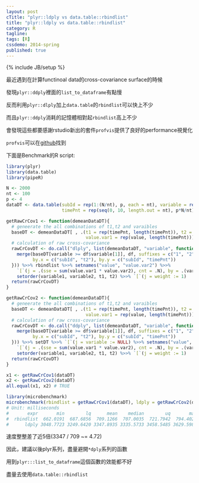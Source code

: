 ```yaml
---
layout: post
cTitle: "plyr::ldply vs data.table::rbindlist"
title: "plyr::ldply vs data.table::rbindlist"
category: R
tagline:
tags: [R]
cssdemo: 2014-spring
published: true
---
```

{% include JB/setup %} 

最近遇到在計算functinoal data的cross-covariance surface的時候

發現`plyr::ddply`裡面的`list_to_dataframe`有點慢

反而利用`plyr::dlply`加上`data.table`的`rbindlist`可以快上不少

而且`plyr::ddply`消耗的記憶體相對起`rbindlist`高上不少

會發現這些都要感謝rstudio新出的套件`profvis`提供了良好的performance視覺化

`profvis`可以在[github](https://github.com/rstudio/profvis)找到

<!-- more -->

下面是Benchmark的R script:

``` R
library(plyr)
library(data.table)
library(pipeR)

N <- 2000
nt <- 100
p <- 4
dataDT <- data.table(subId = rep(1:(N/nt), p, each = nt), variable = rep(1:p, each = N), 
                     timePnt = rep(seq(0, 10, length.out = nt), p*N/nt), value = rnorm(N*p))

getRawCrCov1 <- function(demeanDataDT){
  # geneerate the all combinations of t1,t2 and varaibles
  baseDT <- demeanDataDT[ , .(t1 = rep(timePnt, length(timePnt)), t2 = rep(timePnt, each=length(timePnt)),
                              value.var1 = rep(value, length(timePnt))), by = .(variable, subId)]
  # calculation of raw cross-covariance
  rawCrCovDT <- do.call("dlply", list(demeanDataDT, "variable", function(df){
    merge(baseDT[variable >= df$variable[1]], df, suffixes = c("1", "2"),
          by.x = c("subId", "t2"), by.y = c("subId", "timePnt"))
  })) %>>% rbindlist %>>% setnames("value", "value.var2") %>>%
    `[`(j = .(sse = sum(value.var1 * value.var2), cnt = .N), by = .(variable1, variable2, t1, t2)) %>>%
    setorder(variable1, variable2, t1, t2) %>>% `[`(j = weight := 1)
  return(rawCrCovDT)
}

getRawCrCov2 <- function(demeanDataDT){
  # geneerate the all combinations of t1,t2 and varaibles
  baseDT <- demeanDataDT[ , .(t1 = rep(timePnt, length(timePnt)), t2 = rep(timePnt, each=length(timePnt)),
                              value.var1 = rep(value, length(timePnt))), by = .(variable, subId)]
  # calculation of raw cross-covariance
  rawCrCovDT <- do.call("ddply", list(demeanDataDT, "variable", function(df){
    merge(baseDT[variable >= df$variable[1]], df, suffixes = c("1", "2"),
          by.x = c("subId", "t2"), by.y = c("subId", "timePnt"))
  })) %>>% setDT %>>% `[`(j = variable := NULL) %>>% setnames("value", "value.var2") %>>%
    `[`(j = .(sse = sum(value.var1 * value.var2), cnt = .N), by = .(variable1, variable2, t1, t2)) %>>%
    setorder(variable1, variable2, t1, t2) %>>% `[`(j = weight := 1)
  return(rawCrCovDT)
}

x1 <- getRawCrCov1(dataDT)
x2 <- getRawCrCov2(dataDT)
all.equal(x1, x2) # TRUE

library(microbenchmark)
microbenchmark(rbindlist = getRawCrCov1(dataDT), ldply = getRawCrCov2(dataDT), times = 50L)
# Unit: milliseconds
#       expr       min        lq      mean    median        uq       max neval
#  rbindlist  662.0191  687.6856  709.1266  707.0035  721.7942  794.4027    50
#      ldply 3048.7723 3249.6420 3347.8935 3335.5733 3458.5485 3629.5983    50
```

速度整整差了近5倍(3347 / 709 ~= 4.72)

因此，建議以後plyr系列，盡量避開`*dply`系列的函數

用到`plyr:::list_to_dataframe`這個函數的效能都不好

盡量去使用`data.table::rbindlist`
